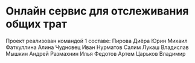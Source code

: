 # Онлайн сервис для отслеживания общих трат 
Проект реализован командой 1 составе:
Пирова Диёра
Юрин Михаил
Фаткуллина Алина
Чудновец Иван
Нурматов Салим
Лукаш Владислав
Мышкин Андрей
Размахнин Илья
Федотов Артем
Царьков Владимир
